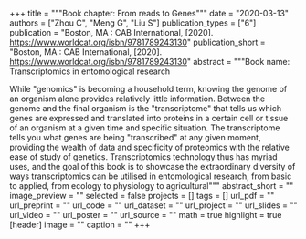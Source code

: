 +++
title = """Book chapter: From reads to Genes"""
date = "2020-03-13"
authors = ["Zhou C", "Meng G", "Liu S"]
publication_types = ["6"]
publication = "Boston, MA : CAB International, [2020]. https://www.worldcat.org/isbn/9781789243130"
publication_short = "Boston, MA : CAB International, [2020]. https://www.worldcat.org/isbn/9781789243130"
abstract = """Book name: Transcriptomics in entomological research

While "genomics" is becoming a household term, knowing the genome of an organism alone provides relatively little information. Between the genome and the final organism is the "transcriptome" that tells us which genes are expressed and translated into proteins in a certain cell or tissue of an organism at a given time and specific situation. The transcriptome tells you what genes are being "transcribed" at any given moment, providing the wealth of data and specificity of proteomics with the relative ease of study of genetics. Transcriptomics technology thus has myriad uses, and the goal of this book is to showcase the extraordinary diversity of ways transcriptomics can be utilised in entomological research, from basic to applied, from ecology to physiology to agricultural"""
abstract_short = ""
image_preview = ""
selected = false
projects = []
tags = []
url_pdf = ""
url_preprint = ""
url_code = ""
url_dataset = ""
url_project = ""
url_slides = ""
url_video = ""
url_poster = ""
url_source = ""
math = true
highlight = true
[header]
image = ""
caption = ""
+++